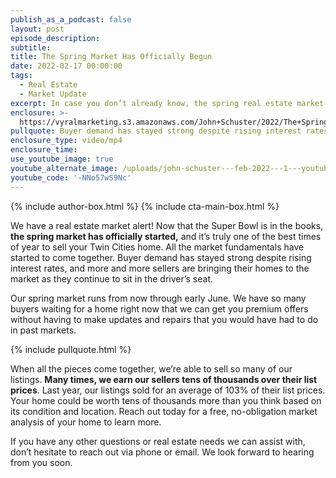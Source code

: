 ```yaml
---
publish_as_a_podcast: false
layout: post
episode_description:
subtitle:
title: The Spring Market Has Officially Begun
date: 2022-02-17 00:00:00
tags:
  - Real Estate
  - Market Update
excerpt: In case you don’t already know, the spring real estate market is here.
enclosure: >-
  https://vyralmarketing.s3.amazonaws.com/John+Schuster/2022/The+Spring+Market+Has+Officially+Begun.mp4
pullquote: Buyer demand has stayed strong despite rising interest rates.
enclosure_type: video/mp4
enclosure_time:
use_youtube_image: true
youtube_alternate_image: /uploads/john-schuster---feb-2022---1---youtube.jpg
youtube_code: '-NNo57wS9Nc'
---
```


{% include author-box.html %}
{% include cta-main-box.html %}

We have a real estate market alert\! Now that the Super Bowl is in the books, **the spring market has officially started,** and it’s truly one of the best times of year to sell your Twin Cities home. All the market fundamentals have started to come together. Buyer demand has stayed strong despite rising interest rates, and more and more sellers are bringing their homes to the market as they continue to sit in the driver’s seat.

Our spring market runs from now through early June. We have so many buyers waiting for a home right now that we can get you premium offers without having to make updates and repairs that you would have had to do in past markets.&nbsp;

{% include pullquote.html %}

When all the pieces come together, we’re able to sell so many of our listings. **Many times, we earn our sellers tens of thousands over their list prices**. Last year, our listings sold for an average of 103% of their list prices. Your home could be worth tens of thousands more than you think based on its condition and location. Reach out today for a free, no-obligation market analysis of your home to learn more.

If you have any other questions or real estate needs we can assist with, don’t hesitate to reach out via phone or email. We look forward to hearing from you soon.
